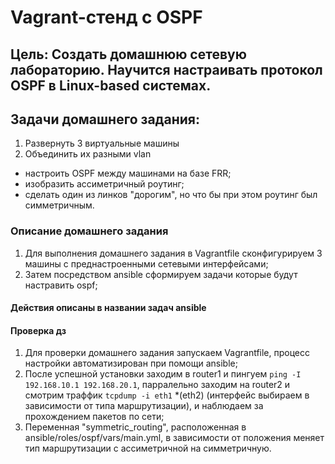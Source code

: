 # Vagrant-стенд c OSPF

## Цель: Создать домашнюю сетевую лабораторию. Научится настраивать протокол OSPF в Linux-based системах.

## Задачи домашнего задания:
1. Развернуть 3 виртуальные машины
2. Объединить их разными vlan
- настроить OSPF между машинами на базе FRR;
- изобразить ассиметричный роутинг;
- сделать один из линков "дорогим", но что бы при этом роутинг был симметричным.

### Описание домашнего задания

1) Для выполнения домашнего задания в Vagrantfile сконфигурируем 3 машины с преднастроенными сетевыми интерфейсами;
2) Затем посредством ansible сформируем задачи которые будут настравить ospf;

#### Действия описаны в названии задач ansible

#### Проверка дз
1) Для проверки домашнего задания запускаем Vagrantfile, процесс настройки автоматизирован при помощи ansible;
2) После успешной установки заходим в router1 и пингуем ```ping -I 192.168.10.1 192.168.20.1```, парралельно заходим на router2 и смотрим траффик ```tcpdump -i eth1``` *(eth2) (интерфейс выбираем в зависимости от типа маршрутизации), и наблюдаем за прохождением пакетов по сети;
3) Переменная "symmetric_routing", расположенная в ansible/roles/ospf/vars/main.yml, в зависимости от положения меняет тип маршрутизации с ассиметричной на симметричную. 
